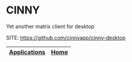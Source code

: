 # CINNY
 
 Yet another matrix client for desktop
 
 SITE: https://github.com/cinnyapp/cinny-desktop

 | [Applications](https://portable-linux-apps.github.io/apps.html) | [Home](https://portable-linux-apps.github.io)
 | --- | --- |
